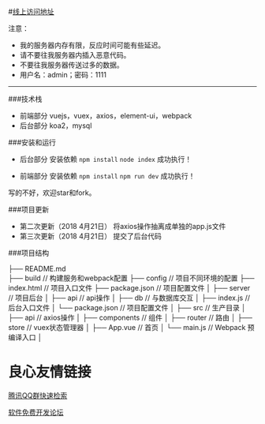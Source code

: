 #[线上访问地址](http://www.xuguobin.club/projects/elm/index.html)

注意：

 * 我的服务器内存有限，反应时间可能有些延迟。
 * 请不要往我服务器内插入恶意代码。
 * 不要往我服务器传送过多的数据。
 * 用户名：admin；密码：1111

-------

###技术栈

 * 前端部分
	vuejs，vuex，axios，element-ui，webpack
 * 后台部分
	koa2，mysql

###安装和运行

 * 后台部分
	安装依赖
	```npm install``` 
	```node index``` 
	成功执行！

 * 前端部分
	安装依赖
	```npm install``` 
	```npm run dev``` 
	成功执行！

写的不好，欢迎star和fork。

###项目更新

 * 第二次更新（2018 4月21日）
		将axios操作抽离成单独的app.js文件
 * 第三次更新（2018 4月21日）
 		提交了后台代码

###项目结构

 

├── README.md           
├── build              // 构建服务和webpack配置
├── config             // 项目不同环境的配置
├── index.html         // 项目入口文件
├── package.json       // 项目配置文件
│
├── server             // 项目后台
│   ├── api            // api操作
│   ├── db             // 与数据库交互
│   ├── index.js       // 后台入口文件
│   └── package.json   // 项目配置文件
│
├── src                // 生产目录
│   ├── api            // axios操作
│   ├── components     // 组件
│   ├── router         // 路由
│   ├── store          // vuex状态管理器
│   ├── App.vue        // 首页
│   └── main.js        // Webpack 预编译入口
│     

 


 # 良心友情链接

[腾讯QQ群快速检索](http://u.720life.cn/s/8cf73f7c)

[软件免费开发论坛](http://u.720life.cn/s/bbb01dc0)
